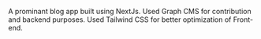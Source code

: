 A prominant blog app built using NextJs. Used Graph CMS for contribution and backend purposes. Used Tailwind CSS for better optimization of Front-end.
